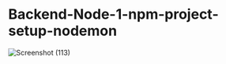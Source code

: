 # Backend-Node-1-npm-project-setup-nodemon
![Screenshot (113)](https://user-images.githubusercontent.com/80479635/151221990-4cec6a7b-4e2a-4be9-bf31-e6c2ddae0894.png)
